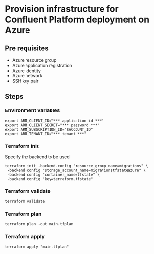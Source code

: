 # Provision infrastructure for Confluent Platform deployment on Azure

## Pre requisites
* Azure resource group
* Azure application registration
* Azure identity
* Azure network
* SSH key pair

## Steps
### Environment variables
````shell
export ARM_CLIENT_ID="*** application id ***"
export ARM_CLIENT_SECRET="*** password ***"
export ARM_SUBSCRIPTION_ID="$ACCOUNT_ID"
export ARM_TENANT_ID="*** tenant ***"
````
### Terraform init
Specify the backend to be used
```shell
terraform init -backend-config "resource_group_name=migrations" \
 -backend-config "storage_account_name=migrationstfstateazure" \
 -backend-config "container_name=tfstate" \
 -backend-config "key=terraform.tfstate"
```

### Terraform validate
```shell
terraform validate
```

### Terraform plan
```shell
terraform plan -out main.tfplan
```

### Terraform apply
```shell
terraform apply "main.tfplan"
```
